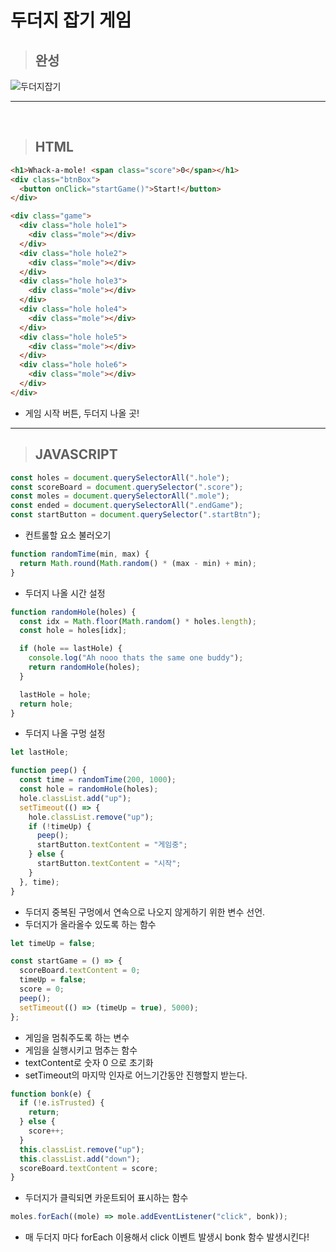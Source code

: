 # 두더지 잡기 게임

> <h2>완성</h2>

![두더지잡기](https://user-images.githubusercontent.com/82592845/164155214-821e0971-07d0-4e3e-9042-f815cdc16adb.gif)

---

<br/>

> <h2>HTML</h2>

```html
<h1>Whack-a-mole! <span class="score">0</span></h1>
<div class="btnBox">
  <button onClick="startGame()">Start!</button>
</div>

<div class="game">
  <div class="hole hole1">
    <div class="mole"></div>
  </div>
  <div class="hole hole2">
    <div class="mole"></div>
  </div>
  <div class="hole hole3">
    <div class="mole"></div>
  </div>
  <div class="hole hole4">
    <div class="mole"></div>
  </div>
  <div class="hole hole5">
    <div class="mole"></div>
  </div>
  <div class="hole hole6">
    <div class="mole"></div>
  </div>
</div>
```

- 게임 시작 버튼, 두더지 나올 곳!

---

> <h2>JAVASCRIPT</h2>

```jsx
const holes = document.querySelectorAll(".hole");
const scoreBoard = document.querySelector(".score");
const moles = document.querySelectorAll(".mole");
const ended = document.querySelectorAll(".endGame");
const startButton = document.querySelector(".startBtn");
```

- 컨트롤할 요소 불러오기

```jsx
function randomTime(min, max) {
  return Math.round(Math.random() * (max - min) + min);
}
```

- 두더지 나올 시간 설정

```jsx
function randomHole(holes) {
  const idx = Math.floor(Math.random() * holes.length);
  const hole = holes[idx];

  if (hole == lastHole) {
    console.log("Ah nooo thats the same one buddy");
    return randomHole(holes);
  }

  lastHole = hole;
  return hole;
}
```

- 두더지 나올 구멍 설정

```jsx
let lastHole;

function peep() {
  const time = randomTime(200, 1000);
  const hole = randomHole(holes);
  hole.classList.add("up");
  setTimeout(() => {
    hole.classList.remove("up");
    if (!timeUp) {
      peep();
      startButton.textContent = "게임중";
    } else {
      startButton.textContent = "시작";
    }
  }, time);
}
```

- 두더지 중복된 구멍에서 연속으로 나오지 않게하기 위한 변수 선언.
- 두더지가 올라올수 있도록 하는 함수

```jsx
let timeUp = false;

const startGame = () => {
  scoreBoard.textContent = 0;
  timeUp = false;
  score = 0;
  peep();
  setTimeout(() => (timeUp = true), 5000);
};
```

- 게임을 멈춰주도록 하는 변수
- 게임을 실행시키고 멈추는 함수
- textContent로 숫자 0 으로 초기화
- setTimeout의 마지막 인자로 어느기간동안 진행할지 받는다.

```jsx
function bonk(e) {
  if (!e.isTrusted) {
    return;
  } else {
    score++;
  }
  this.classList.remove("up");
  this.classList.add("down");
  scoreBoard.textContent = score;
}
```

- 두더지가 클릭되면 카운트되어 표시하는 함수

```jsx
moles.forEach((mole) => mole.addEventListener("click", bonk));
```

- 매 두더지 마다 forEach 이용해서 click 이벤트 발생시 bonk 함수 발생시킨다!
